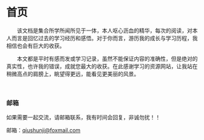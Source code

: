 # 首页

<p style="text-indent:2em">
    该文档是集合所学所闻所见于一体，本人呕心沥血的精华，每次的阅读，对本人而言是回忆过去的学习经历和感悟。对于你而言，游历我的成长与学习历程，我相信也会有巨大的收获。
</p>

<p style="text-indent:2em">
    本文都是平时有感而发或学习记录，虽然不能保证内容的准确性，但是绝对的真实性，也许我的错误，成就您最大的收获。在此感谢学习的资源网站，让我站在稍微高点的肩膀上，眺望得更远，能看见更美丽的风景。
</p>
<br/>

### 邮箱

如果需要一起交流，请邮箱联系，我有时间会回复，非诚勿扰！！

邮箱：qiushunji@foxmail.com

<br/>